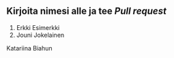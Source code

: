 ## Kirjoita nimesi alle ja tee *Pull request*
1. Erkki Esimerkki
2. Jouni Jokelainen

Katariina Biahun
